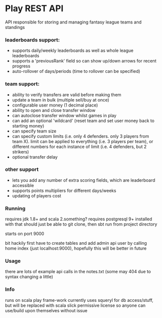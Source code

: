 # Play REST API

API responsible for storing and managing fantasy league teams and standings

### leaderboards support:
- supports daily/weekly leaderboards as well as whole league leaderboards
- supports a 'previousRank' field so can show up/down arrows for recent progress
- auto-rollover of days/periods (time to rollover can be specified)

### team support:
- ability to verify transfers are valid before making them
- update a team in bulk (multiple sell/buy at once)
- configurable user money (1 decimal place)
- ability to open and close transfer window
- can autoclose transfer window whilst games in play
- can add an optional 'wildcard' (reset team and set user money back to starting money)
- can specify team size
- can specify custom limits (i.e. only 4 defenders. only 3 players from team X). limit can be applied to everything (i.e. 3 players per team), or different numbers for each instance of limit (i.e. 4 defenders, but 2 strikers)
- optional transfer delay

### other support
- lets you add any number of extra scoring fields, which are leaderboard accessible
- supports points multipliers for different days/weeks
- updating of players cost


### Running

requires jdk 1.8+ and scala 2.something?
requires postgresql 9+ installed
with that should just be able to git clone, then sbt run from project directory

starts on port 9000

bit hackily first have to create tables and add admin api user by calling home index (just localhost:9000), hopefully this will be better in future

### Usage

there are lots of example api calls in the notes.txt (some may 404 due to syntax changing a little)

### Info
runs on scala play frame-work
currently uses squeryl for db access/stuff, but will be replaced with scala slick
permissive license so anyone can use/build upon themselves without issue
